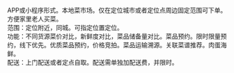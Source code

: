 APP或小程序形式。本地菜市场。仅在定位城市或者定位点周边固定范围可下单。方便家里老人买菜。  
范围：定位附近，同城。可指定位置定位。  
功能：不同货源菜价对比，新鲜度对比，菜品储备量对比。菜品预约。限时限量预约，线下优先。优质菜品预约，价格竞拍。菜品运输溯源。关联菜谱推荐。肉蛋海鲜。  
配送：上门配送或者定点自取。配送需单独加配送费，并限时。  
